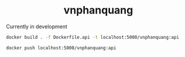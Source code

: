 <div align="center">

# vnphanquang

</div>

Currently in development

```bash
docker build . -f Dockerfile.api -t localhost:5000/vnphanquang:api

docker push localhost:5000/vnphanquang:api
```
